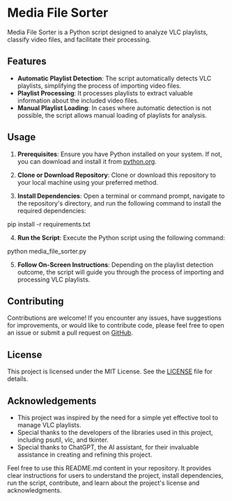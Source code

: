 # Media File Sorter

Media File Sorter is a Python script designed to analyze VLC playlists, classify video files, and facilitate their processing.

## Features

- **Automatic Playlist Detection**: The script automatically detects VLC playlists, simplifying the process of importing video files.
- **Playlist Processing**: It processes playlists to extract valuable information about the included video files.
- **Manual Playlist Loading**: In cases where automatic detection is not possible, the script allows manual loading of playlists for analysis.

## Usage

1. **Prerequisites**: Ensure you have Python installed on your system. If not, you can download and install it from [python.org](https://www.python.org/).
   
2. **Clone or Download Repository**: Clone or download this repository to your local machine using your preferred method.

3. **Install Dependencies**: Open a terminal or command prompt, navigate to the repository's directory, and run the following command to install the required dependencies:
   
pip install -r requirements.txt

4. **Run the Script**: Execute the Python script using the following command:

python media_file_sorter.py


5. **Follow On-Screen Instructions**: Depending on the playlist detection outcome, the script will guide you through the process of importing and processing VLC playlists.

## Contributing

Contributions are welcome! If you encounter any issues, have suggestions for improvements, or would like to contribute code, please feel free to open an issue or submit a pull request on [GitHub](https://github.com/bcastilloarce/Media-File-Sorter).

## License

This project is licensed under the MIT License. See the [LICENSE](LICENSE) file for details.

## Acknowledgements

- This project was inspired by the need for a simple yet effective tool to manage VLC playlists.
- Special thanks to the developers of the libraries used in this project, including psutil, vlc, and tkinter.
- Special thanks to ChatGPT, the AI assistant, for their invaluable assistance in creating and refining this project.


Feel free to use this README.md content in your repository. It provides clear instructions for users to understand the project, install dependencies, run the script, contribute, and learn about the project's license and acknowledgments.






